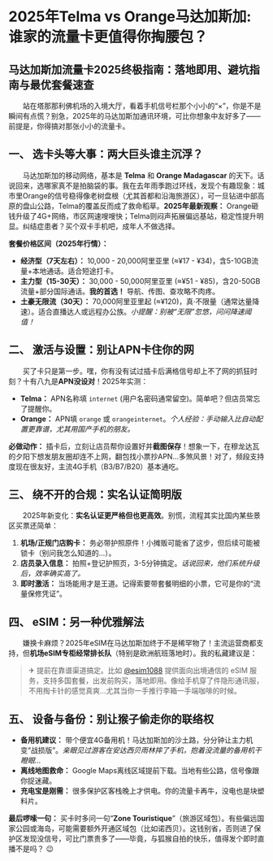 # 2025年Telma vs Orange马达加斯加:谁家的流量卡更值得你掏腰包？

## 马达加斯加流量卡2025终极指南：落地即用、避坑指南与最优套餐速查

　　站在塔那那利佛机场的入境大厅，看着手机信号栏那个小小的“×”，你是不是瞬间有点慌？别急，2025年的马达加斯加通讯环境，可比你想象中友好多了——前提是，你得搞对那张小小的流量卡。

## 一、 选卡头等大事：两大巨头谁主沉浮？

　　马达加斯加的移动网络，基本是 **Telma** 和 **Orange Madagascar** 的天下。话说回来，选哪家真不是拍脑袋的事。我在去年雨季跑过环线，发现个有趣现象：城市里Orange的信号稳得像老树盘根（尤其首都和沿海旅游区），可一旦钻进中部高原的盘山公路，Telma的覆盖反而成了救命稻草。**2025年最新观察：** Orange砸钱升级了4G+网络，市区网速嗖嗖快；Telma则闷声拓展偏远基站，稳定性提升明显。纠结症患者？买个双卡手机吧，成年人不做选择。

**套餐价格区间（2025年行情）：**
*   **经济型（7天左右）：** 10,000 - 20,000阿里亚里 (≈¥17 - ¥34)，含5-10GB流量+本地通话。适合短途打卡。
*   **主力型（15-30天）：** 30,000 - 50,000阿里亚里 (≈¥51 - ¥85)，含20-50GB流量+部分国际通话。**我的首选！** 导航、传图、查攻略不肉疼。
*   **土豪无限流（30天）：** 70,000阿里亚里起 (≈¥120)，真·不限量（通常达量降速）。适合直播达人或远程办公族。*小提醒：别被“无限”忽悠，问问降速阈值！*

## 二、 激活与设置：别让APN卡住你的网

　　买了卡只是第一步。嘿，你有没有试过插卡后满格信号却上不了网的抓狂时刻？十有八九是**APN没设对**！2025年实测：

*   **Telma：** APN名称填 `internet` (用户名密码通常留空)。简单吧？但店员常忘了提醒你。
*   **Orange：** APN填 `orange` 或 `orangeinternet`。*个人经验：手动输入比自动配置更靠谱，尤其用国产手机的朋友。*

**必做动作：** 插卡后，立刻让店员帮你设置好并**截图保存**！想象一下，在穆龙达瓦的夕阳下想发朋友圈却连不上网，翻包找小票抄APN…多煞风景！对了，频段支持度现在很友好，主流4G手机（B3/B7/B20）基本通吃。

## 三、 绕不开的合规：实名认证简明版

　　2025年新变化：**实名认证更严格但也更高效**。别慌，流程其实比国内某些景区买票还简单：

1.  **机场/正规门店购卡：** 务必带护照原件！小摊贩可能省了这步，但后续可能被锁卡（别问我怎么知道的…）。
2.  **店员录入信息：** 拍照+登记护照页，3-5分钟搞定。*话说回来，他们系统升级后，效率确实高了。*
3.  **即时激活：** 当场能用才是王道。记得索要带套餐明细的小票，它可是你的“流量保修凭证”。

## 四、 eSIM：另一种优雅解法

　　嫌换卡麻烦？2025年eSIM在马达加斯加终于不是稀罕物了！主流运营商都支持，但**机场eSIM专柜经常排长队**（特别是欧洲航班落地时）。我的私藏建议是：

> ✈ 提前在靠谱渠道搞定。比如 [@esim1088](https://t.me/s/esim1088) 提供面向出境通信的 eSIM 服务，支持多国套餐，出发前购买，落地即用。像给手机穿了件隐形通讯服，不用掏卡针的感觉真爽...尤其当你一手推行李箱一手端咖啡的时候。

## 五、 设备与备份：别让猴子偷走你的联络权

*   **备用机建议：** 带个便宜4G备用机！马达加斯加的沙土路，分分钟让主力机变“战损版”。*亲眼见过游客在安达西贝雨林摔了手机，抱着没流量的备用机干瞪眼…*
*   **离线地图救命：** Google Maps离线区域提前下载。当地有些公路，信号像跟你捉迷藏。
*   **充电宝是刚需：** 很多保护区客栈晚上才供电。你的流量卡再牛，没电也是块塑料片。

**最后啰嗦一句：** 买卡时多问一句“**Zone Touristique**”（旅游区域包）。有些偏远国家公园或海岛，可能需要额外开通区域包（比如诺西贝）。这钱别省，否则进了保护区发现没信号，可比门票贵多了——毕竟，与狐猴自拍的快乐，值得发个即时直播不是吗？ 😉